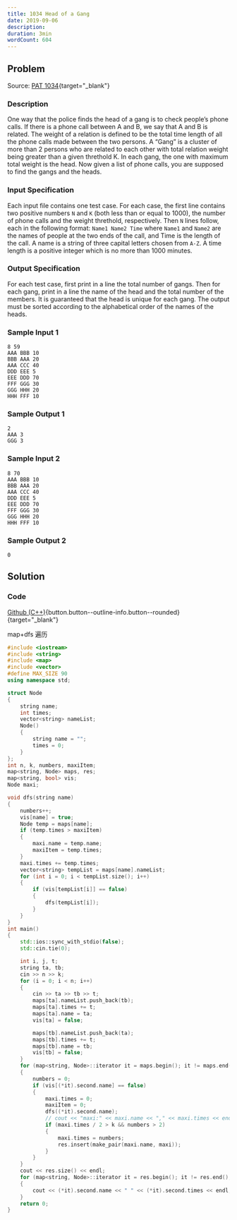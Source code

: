 ```yaml
---
title: 1034 Head of a Gang
date: 2019-09-06
description:
duration: 3min
wordCount: 604
---
```


<!--more-->

## Problem

Source: [PAT 1034](https://pintia.cn/problem-sets/994805342720868352/exam/problems/994805456881434624){target="_blank"}

### Description

One way that the police finds the head of a gang is to check people’s phone calls. If there is a phone call between A and B, we say that A and B is related. The weight of a relation is defined to be the total time length of all the phone calls made between the two persons. A “Gang” is a cluster of more than 2 persons who are related to each other with total relation weight being greater than a given threthold K. In each gang, the one with maximum total weight is the head. Now given a list of phone calls, you are supposed to find the gangs and the heads.

### Input Specification

Each input file contains one test case. For each case, the first line contains two positive numbers `N` and `K` (both less than or equal to 1000), the number of phone calls and the weight threthold, respectively. Then `N` lines follow, each in the following format: `Name1 Name2 Time` where `Name1` and `Name2` are the names of people at the two ends of the call, and Time is the length of the call. A name is a string of three capital letters chosen from `A-Z`. A time length is a positive integer which is no more than 1000 minutes.

### Output Specification

For each test case, first print in a line the total number of gangs. Then for each gang, print in a line the name of the head and the total number of the members. It is guaranteed that the head is unique for each gang. The output must be sorted according to the alphabetical order of the names of the heads.

### Sample Input 1

```text
8 59
AAA BBB 10
BBB AAA 20
AAA CCC 40
DDD EEE 5
EEE DDD 70
FFF GGG 30
GGG HHH 20
HHH FFF 10
```

### Sample Output 1

```text
2
AAA 3
GGG 3
```

### Sample Input 2

```text
8 70
AAA BBB 10
BBB AAA 20
AAA CCC 40
DDD EEE 5
EEE DDD 70
FFF GGG 30
GGG HHH 20
HHH FFF 10
```

### Sample Output 2

```text
0
```

## Solution

### Code

[Github (C++)](https://github.com/Alomerry/algorithm/blob/master/pat/a/1034){button.button--outline-info.button--rounded}{target="_blank"}

map+dfs 遍历

```cpp
#include <iostream>
#include <string>
#include <map>
#include <vector>
#define MAX_SIZE 90
using namespace std;

struct Node
{
    string name;
    int times;
    vector<string> nameList;
    Node()
    {
        string name = "";
        times = 0;
    }
};
int n, k, numbers, maxiItem;
map<string, Node> maps, res;
map<string, bool> vis;
Node maxi;

void dfs(string name)
{
    numbers++;
    vis[name] = true;
    Node temp = maps[name];
    if (temp.times > maxiItem)
    {
        maxi.name = temp.name;
        maxiItem = temp.times;
    }
    maxi.times += temp.times;
    vector<string> tempList = maps[name].nameList;
    for (int i = 0; i < tempList.size(); i++)
    {
        if (vis[tempList[i]] == false)
        {
            dfs(tempList[i]);
        }
    }
}
int main()
{
    std::ios::sync_with_stdio(false);
    std::cin.tie(0);

    int i, j, t;
    string ta, tb;
    cin >> n >> k;
    for (i = 0; i < n; i++)
    {
        cin >> ta >> tb >> t;
        maps[ta].nameList.push_back(tb);
        maps[ta].times += t;
        maps[ta].name = ta;
        vis[ta] = false;

        maps[tb].nameList.push_back(ta);
        maps[tb].times += t;
        maps[tb].name = tb;
        vis[tb] = false;
    }
    for (map<string, Node>::iterator it = maps.begin(); it != maps.end(); it++)
    {
        numbers = 0;
        if (vis[(*it).second.name] == false)
        {
            maxi.times = 0;
            maxiItem = 0;
            dfs((*it).second.name);
            // cout << "maxi:" << maxi.name << "," << maxi.times << endl;
            if (maxi.times / 2 > k && numbers > 2)
            {
                maxi.times = numbers;
                res.insert(make_pair(maxi.name, maxi));
            }
        }
    }
    cout << res.size() << endl;
    for (map<string, Node>::iterator it = res.begin(); it != res.end(); it++)
    {
        cout << (*it).second.name << " " << (*it).second.times << endl;
    }
    return 0;
}
```
